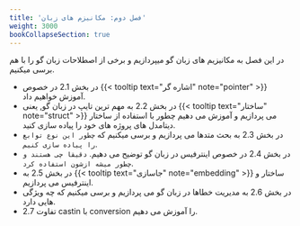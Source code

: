 ```yaml
---
title: 'فصل دوم: مکانیزم های زبان'
weight: 3000
bookCollapseSection: true
---
```


در این فصل به مکانیزیم های زبان گو میپردازیم و برخی از اصطلاحات زبان گو را با هم برسی میکنیم.

- در بخش 2.1 در خصوص  {{< tooltip text="اشاره گر" note="pointer" >}} آموزش خواهیم داد.
- در بخش 2.2 به مهم ترین تایپ در زبان گو, یعنی {{< tooltip text="ساختار" note="struct" >}} می پردازیم و آموزش می دهیم چطور با استفاده از ساختار دیتامدل های پروژه های خود را پیاده سازی کنید.
- در بخش 2.3 به بحث متدها می پردازیم و برسی میکنیم که `چطور این نوع توابع را پیاده سازی کنیم`.
- در بخش 2.4 در خصوص اینترفیس در زبان گو توضیح می دهیم. `دقیقا چی هستند و چطور میشه ازشون استفاده کرد`.
- در بخش 2.5 به  {{< tooltip text="جاسازی" note="embedding" >}}  ساختار و اینترفیس می پردازیم.
- در بخش 2.6 به مدیریت خطاها در زبان گو می پردازیم و برسی میکنیم که چه ویژگی هایی دارد.
- 2.7 تفاوت castin با conversion را آموزش می دهیم.
